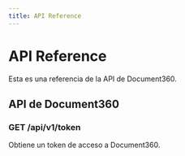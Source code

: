 ```yaml
---
title: API Reference
---
```


# API Reference

Esta es una referencia de la API de Document360.

## API de Document360

### GET /api/v1/token

Obtiene un token de acceso a Document360.

